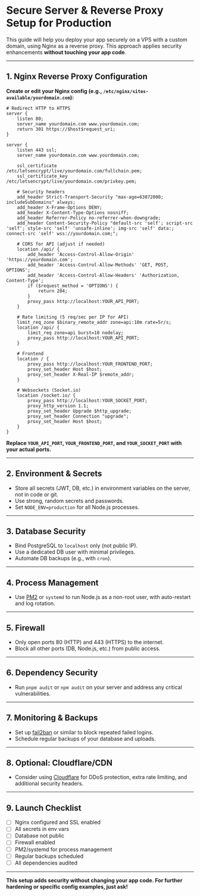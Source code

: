 # Secure Server & Reverse Proxy Setup for Production

This guide will help you deploy your app securely on a VPS with a custom domain, using Nginx as a reverse proxy. This approach applies security enhancements **without touching your app code**.

---

## 1. Nginx Reverse Proxy Configuration

**Create or edit your Nginx config (e.g., `/etc/nginx/sites-available/yourdomain.com`):**

```nginx
# Redirect HTTP to HTTPS
server {
    listen 80;
    server_name yourdomain.com www.yourdomain.com;
    return 301 https://$host$request_uri;
}

server {
    listen 443 ssl;
    server_name yourdomain.com www.yourdomain.com;

    ssl_certificate /etc/letsencrypt/live/yourdomain.com/fullchain.pem;
    ssl_certificate_key /etc/letsencrypt/live/yourdomain.com/privkey.pem;

    # Security headers
    add_header Strict-Transport-Security "max-age=63072000; includeSubDomains" always;
    add_header X-Frame-Options DENY;
    add_header X-Content-Type-Options nosniff;
    add_header Referrer-Policy no-referrer-when-downgrade;
    add_header Content-Security-Policy "default-src 'self'; script-src 'self'; style-src 'self' 'unsafe-inline'; img-src 'self' data:; connect-src 'self' wss://yourdomain.com;";

    # CORS for API (adjust if needed)
    location /api/ {
        add_header 'Access-Control-Allow-Origin' 'https://yourdomain.com';
        add_header 'Access-Control-Allow-Methods' 'GET, POST, OPTIONS';
        add_header 'Access-Control-Allow-Headers' 'Authorization, Content-Type';
        if ($request_method = 'OPTIONS') {
            return 204;
        }
        proxy_pass http://localhost:YOUR_API_PORT;
    }

    # Rate limiting (5 req/sec per IP for API)
    limit_req_zone $binary_remote_addr zone=api:10m rate=5r/s;
    location /api/ {
        limit_req zone=api burst=10 nodelay;
        proxy_pass http://localhost:YOUR_API_PORT;
    }

    # Frontend
    location / {
        proxy_pass http://localhost:YOUR_FRONTEND_PORT;
        proxy_set_header Host $host;
        proxy_set_header X-Real-IP $remote_addr;
    }

    # Websockets (Socket.io)
    location /socket.io/ {
        proxy_pass http://localhost:YOUR_SOCKET_PORT;
        proxy_http_version 1.1;
        proxy_set_header Upgrade $http_upgrade;
        proxy_set_header Connection "upgrade";
        proxy_set_header Host $host;
    }
}
```
**Replace `YOUR_API_PORT`, `YOUR_FRONTEND_PORT`, and `YOUR_SOCKET_PORT` with your actual ports.**

---

## 2. Environment & Secrets
- Store all secrets (JWT, DB, etc.) in environment variables on the server, not in code or git.
- Use strong, random secrets and passwords.
- Set `NODE_ENV=production` for all Node.js processes.

---

## 3. Database Security
- Bind PostgreSQL to `localhost` only (not public IP).
- Use a dedicated DB user with minimal privileges.
- Automate DB backups (e.g., with `cron`).

---

## 4. Process Management
- Use [PM2](https://pm2.keymetrics.io/) or `systemd` to run Node.js as a non-root user, with auto-restart and log rotation.

---

## 5. Firewall
- Only open ports 80 (HTTP) and 443 (HTTPS) to the internet.
- Block all other ports (DB, Node.js, etc.) from public access.

---

## 6. Dependency Security
- Run `pnpm audit` or `npm audit` on your server and address any critical vulnerabilities.

---

## 7. Monitoring & Backups
- Set up [fail2ban](https://www.fail2ban.org/) or similar to block repeated failed logins.
- Schedule regular backups of your database and uploads.

---

## 8. Optional: Cloudflare/CDN
- Consider using [Cloudflare](https://www.cloudflare.com/) for DDoS protection, extra rate limiting, and additional security headers.

---

## 9. Launch Checklist
- [ ] Nginx configured and SSL enabled
- [ ] All secrets in env vars
- [ ] Database not public
- [ ] Firewall enabled
- [ ] PM2/systemd for process management
- [ ] Regular backups scheduled
- [ ] All dependencies audited

---

**This setup adds security without changing your app code. For further hardening or specific config examples, just ask!**
